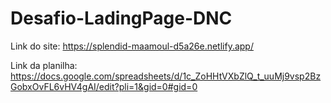 # Desafio-LadingPage-DNC

Link do site: https://splendid-maamoul-d5a26e.netlify.app/


Link da planilha: https://docs.google.com/spreadsheets/d/1c_ZoHHtVXbZlQ_t_uuMj9vsp2BzGobxOvFL6vHV4gAI/edit?pli=1&gid=0#gid=0
